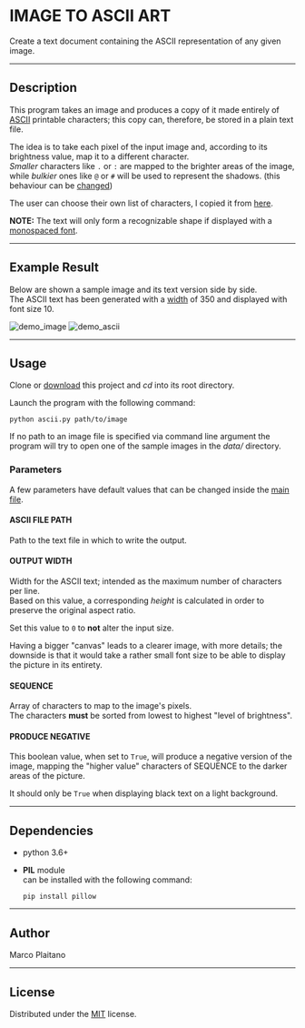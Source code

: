 # IMAGE TO ASCII ART

Create a text document containing the ASCII representation of any given image.

- - - - - - - - - - - - - - - - - - - - - - - - - - - - - - - - - - - - - - - -

## Description

This program takes an image and produces a copy of it made entirely of [ASCII]
printable characters; this copy can, therefore, be stored in a plain text file.

The idea is to take each pixel of the input image and, according to its
brightness value, map it to a different character.  
*Smaller* characters like ```.``` or ```:``` are mapped to the brighter areas of
the image, while *bulkier* ones like ```@``` or ```#``` will be used to
represent the shadows. (this behaviour can be [changed])

The user can choose their own list of characters, I copied it from [here].

**NOTE:**
The text will only form a recognizable shape if displayed with a [monospaced
font].

- - - - - - - - - - - - - - - - - - - - - - - - - - - - - - - - - - - - - - - -

## Example Result

Below are shown a sample image and its text version side by side.  
The ASCII text has been generated with a [width] of 350 and displayed with font
size 10.

![demo_image]
![demo_ascii]

- - - - - - - - - - - - - - - - - - - - - - - - - - - - - - - - - - - - - - - -

## Usage

Clone or [download] this project and *cd* into its root directory.

Launch the program with the following command:

```shell
python ascii.py path/to/image
```

If no path to an image file is specified via command line argument the program
will try to open one of the sample images in the *data/* directory.

### Parameters

A few parameters have default values that can be changed inside the [main file].

#### ASCII FILE PATH

Path to the text file in which to write the output.

#### OUTPUT WIDTH

Width for the ASCII text; intended as the maximum number of characters per line.  
Based on this value, a corresponding *height* is calculated in order to preserve
the original aspect ratio.

Set this value to ```0``` to **not** alter the input size.

Having a bigger "canvas" leads to a clearer image, with more details; the
downside is that it would take a rather small font size to be able to display
the picture in its entirety.

#### SEQUENCE

Array of characters to map to the image's pixels.  
The characters **must** be sorted from lowest to highest "level of brightness".

#### PRODUCE NEGATIVE

This boolean value, when set to ```True```, will produce a negative version of
the image, mapping the "higher value" characters of SEQUENCE to the darker
areas of the picture.

It should only be ```True``` when displaying black text on a light background.

- - - - - - - - - - - - - - - - - - - - - - - - - - - - - - - - - - - - - - - -

## Dependencies

+ python 3.6+
+ **PIL** module  
can be installed with the following command:

    ```shell
    pip install pillow
    ```

- - - - - - - - - - - - - - - - - - - - - - - - - - - - - - - - - - - - - - - -

## Author

Marco Plaitano

- - - - - - - - - - - - - - - - - - - - - - - - - - - - - - - - - - - - - - - -

## License

Distributed under the [MIT] license.

<!-- LINKS -->

[ASCII]:
https://theasciicode.com.ar/

[changed]:
#produce-negative
"Anchor to header"

[here]:
http://paulbourke.net/dataformats/asciiart/

[monospaced font]:
https://en.wikipedia.org/wiki/Monospaced_font

[width]:
#output-width
"Anchor to header"

[demo_image]:
https://github.com/marcoplaitano/images/blob/main/image_to_ascii_demo_image.png
"Sample image PNG version"

[demo_ascii]:
https://github.com/marcoplaitano/images/blob/main/image_to_ascii_demo_ascii.png
"Sample image ASCII version"

[download]:
https://github.com/marcoplaitano/image-to-ascii-art/archive/refs/heads/master.zip
"ZIP Download"

[main file]:
ascii.py
"Repository file"

[MIT]:
LICENSE
"Repository file"
